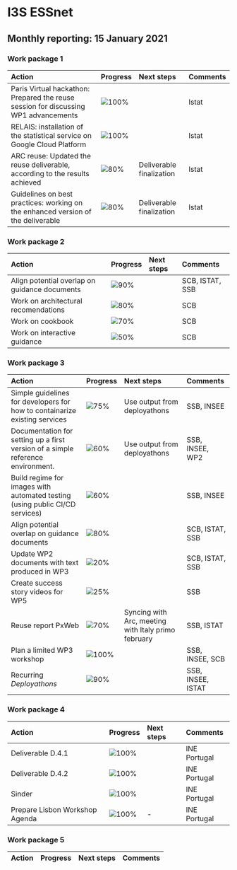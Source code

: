 # I3S ESSnet

## Monthly reporting: 15 January 2021

### Work package 1

| Action  | Progress | Next steps | Comments |
|:--|:--|:--|:--|
| Paris Virtual hackathon: Prepared the reuse session for discussing WP1 advancements |![100%](https://progress-bar.dev/100) |  | Istat |
| RELAIS: installation of the statistical service on Google Cloud Platform |![100%](https://progress-bar.dev/100) |  | Istat |
| ARC reuse: Updated the reuse deliverable, according to the results achieved |![80%](https://progress-bar.dev/80) | Deliverable finalization | Istat |
| Guidelines on best practices: working on the enhanced version of the deliverable |![80%](https://progress-bar.dev/80) | Deliverable finalization | Istat |


### Work package 2

| Action  | Progress | Next steps | Comments |
|:--|:--|:--|:--|
|Align potential overlap on guidance documents |![90%](https://progress-bar.dev/90)||SCB, ISTAT, SSB|
|Work on architectural recomendations |![80%](https://progress-bar.dev/80)||SCB|
|Work on cookbook |![70%](https://progress-bar.dev/70)||SCB|
|Work on interactive guidance |![50%](https://progress-bar.dev/50)||SCB|

### Work package 3
| Action  | Progress | Next steps | Comments |
|:--|:--|:--|:--|
|Simple guidelines for developers for how to containarize existing services|![75%](https://progress-bar.dev/75)|Use output from deployathons|SSB, INSEE|
|Documentation for setting up a first version of a simple reference environment. |![60%](https://progress-bar.dev/60)|Use output from deployathons|SSB, INSEE, WP2|
|Build regime for images with automated testing (using public CI/CD services)|![60%](https://progress-bar.dev/60)||SSB, INSEE|
|Align potential overlap on guidance documents |![80%](https://progress-bar.dev/80)||SCB, ISTAT, SSB|
|Update WP2 documents with text produced in WP3|![20%](https://progress-bar.dev/20)||SCB, ISTAT, SSB|
|Create success story videos for WP5|![25%](https://progress-bar.dev/25)||SSB|
|Reuse report PxWeb|![70%](https://progress-bar.dev/75)|Syncing with Arc, meeting with Italy primo february|SSB, ISTAT|
|Plan a limited WP3 workshop|![100%](https://progress-bar.dev/100)||SSB, INSEE, SCB|
|Recurring *Deployathons*|![90%](https://progress-bar.dev/90)||SSB, INSEE, ISTAT|


### Work package 4
| Action  | Progress | Next steps | Comments |
|:--|:--|:--|:--|
| Deliverable D.4.1| ![100%](https://progress-bar.dev/70) |  | INE Portugal |
| Deliverable D.4.2| ![100%](https://progress-bar.dev/30) |  | INE Portugal |
| Sinder | ![100%](https://progress-bar.dev/50) |  | INE Portugal |
| Prepare Lisbon Workshop Agenda| ![100%](https://progress-bar.dev/90) | - | INE Portugal |

### Work package 5

| Action  | Progress | Next steps | Comments |
|:--|:--|:--|:--|
